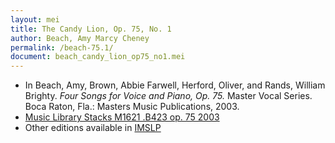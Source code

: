 ```yaml
---
layout: mei
title: The Candy Lion, Op. 75, No. 1
author: Beach, Amy Marcy Cheney
permalink: /beach-75.1/
document: beach_candy_lion_op75_no1.mei
---
```


- In Beach, Amy, Brown, Abbie Farwell, Herford, Oliver, and Rands, William Brighty. *Four Songs for Voice and Piano, Op. 75.* Master Vocal Series. Boca Raton, Fla.: Masters Music Publications, 2003.
- <a href="https://tufts-primo.hosted.exlibrisgroup.com/permalink/f/bnf7qa/01TUN_ALMA21106939370003851" target="_blank">Music Library Stacks M1621 .B423 op. 75 2003  </a>
- Other editions available in <a href="https://ks.imslp.net/files/imglnks/usimg/3/33/IMSLP386411-SIBLEY1802.25974.d9fa-39087013498243candy.pdf" target="_blank">IMSLP</a>
